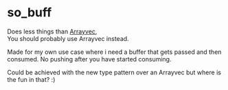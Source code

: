 # so_buff

Does less things than [Arrayvec](https://docs.rs/arrayvec/latest/arrayvec/), \
You should probably use Arrayvec instead.

Made for my own use case where i need a buffer that gets passed and then consumed.
No pushing after you have started consuming.

Could be achieved with the new type pattern over an Arrayvec but where is the fun in that? :)
